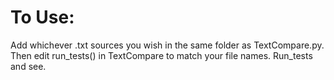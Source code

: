 # To Use:
Add whichever .txt sources you wish in the same folder as TextCompare.py. Then edit run_tests() in TextCompare to match your file names. Run_tests and see. 
